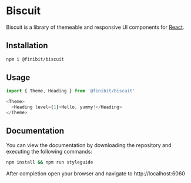# Biscuit

Biscuit is a library of themeable and responsive UI components for [React](https://reactjs.org).

## Installation

```bash
npm i @finibit/biscuit
```

## Usage

```javascript
import { Theme, Heading } from '@finibit/biscuit'

<Theme>
  <Heading level={1}>Hello, yummy!</Heading>
</Theme>
```

## Documentation

You can view the documentation by downloading the repository and executing the following commands:

```bash
npm install && npm run styleguide
```

After completion open your browser and navigate to http://localhost:6060
